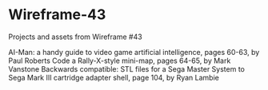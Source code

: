 # Wireframe-43
Projects and assets from Wireframe #43

AI-Man: a handy guide to video game artificial intelligence, pages 60-63, by Paul Roberts
Code a Rally-X-style mini-map, pages 64-65, by Mark Vanstone
Backwards compatible: STL files for a Sega Master System to Sega Mark III cartridge adapter shell, page 104, by Ryan Lambie
